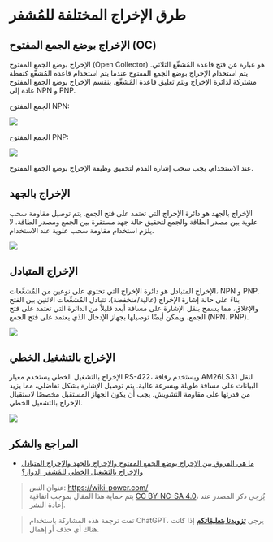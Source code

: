 # طرق الإخراج المختلفة للمُشفر

## الإخراج بوضع الجمع المفتوح (OC)

الإخراج بوضع الجمع المفتوح (Open Collector) هو عبارة عن فتح قاعدة المُشعِّع الثلاثي. يتم استخدام الإخراج بوضع الجمع المفتوح عندما يتم استخدام قاعدة المُشعِّع كنقطة مشتركة لدائرة الإخراج ويتم تعليق قاعدة المُشعِّع. ينقسم الإخراج بوضع الجمع المفتوح عادة إلى NPN و PNP.

الجمع المفتوح NPN:

![](https://media.wiki-power.com/img/20211208154257.png)

الجمع المفتوح PNP:

![](https://media.wiki-power.com/img/20211208154320.png)

عند الاستخدام، يجب سحب إشارة القدم لتحقيق وظيفة الإخراج بوضع الجمع المفتوح.

## الإخراج بالجهد

الإخراج بالجهد هو دائرة الإخراج التي تعتمد على فتح الجمع. يتم توصيل مقاومة سحب علوية بين مصدر الطاقة والجمع لتحقيق حالة جهد مستقرة بين الجمع ومصدر الطاقة. لا يلزم استخدام مقاومة سحب علوية عند الاستخدام.

![](https://media.wiki-power.com/img/20211208154330.png)

## الإخراج المتبادل

الإخراج المتبادل هو دائرة الإخراج التي تحتوي على نوعين من المُشعِّعات، NPN و PNP. بناءً على حالة إشارة الإخراج (عالية/منخفضة)، تتبادل المُشعِّعات الاثنين بين الفتح والإغلاق، مما يسمح بنقل الإشارة على مسافة أبعد قليلاً من الدائرة التي تعتمد على فتح الجمع، ويمكن أيضًا توصيلها بجهاز الإدخال الذي يعتمد على فتح الجمع (NPN، PNP).

![](https://media.wiki-power.com/img/20211208154343.png)

## الإخراج بالتشغيل الخطي

الإخراج بالتشغيل الخطي يستخدم معيار RS-422، ويستخدم رقاقة AM26LS31 لنقل البيانات على مسافة طويلة وبسرعة عالية. يتم توصيل الإشارة بشكل تفاضلي، مما يزيد من قدرتها على مقاومة التشويش. يجب أن يكون الجهاز المستقبل مخصصًا لاستقبال الإخراج بالتشغيل الخطي.

![](https://media.wiki-power.com/img/20211208154352.png)

## المراجع والشكر

- [ما هي الفروق بين الإخراج بوضع الجمع المفتوح والإخراج بالجهد والإخراج المتبادل والإخراج بالتشغيل الخطي للمُشفر الدوار؟](https://blog.csdn.net/xuyaosong/article/details/78351208)

> عنوان النص: <https://wiki-power.com/>  
> يتم حماية هذا المقال بموجب اتفاقية [CC BY-NC-SA 4.0](https://creativecommons.org/licenses/by/4.0/deed.zh)، يُرجى ذكر المصدر عند إعادة النشر.

> تمت ترجمة هذه المشاركة باستخدام ChatGPT، يرجى [**تزويدنا بتعليقاتكم**](https://github.com/linyuxuanlin/Wiki_MkDocs/issues/new) إذا كانت هناك أي حذف أو إهمال.
